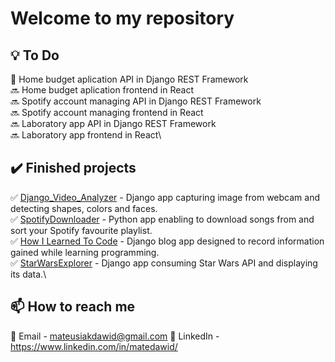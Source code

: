 # Welcome to my repository 

## 💡 To Do
🔨 Home budget aplication API in Django REST Framework\
🔜 Home budget aplication frontend in React\
🔜 Spotify account managing API in Django REST Framework\
🔜 Spotify account managing frontend in React\
🔜 Laboratory app API in Django REST Framework\
🔜 Laboratory app frontend in React\
## ✔️ Finished projects
✅ [Django_Video_Analyzer](https://github.com/MateDawid/DjangoVideoAnalyzer) - Django app capturing image from webcam and detecting shapes, colors and faces.\
✅ [SpotifyDownloader](https://github.com/MateDawid/SpotifyDownloader) - Python app enabling to download songs from and sort your Spotify favourite playlist. \
✅ [How I Learned To Code](https://github.com/MateDawid/How_I_Learned_To_Code) - Django blog app designed to record information gained while learning programming.\
✅ [StarWarsExplorer](https://github.com/MateDawid/StarWarsExplorer) - Django app consuming Star Wars API and displaying its data.\
## 📫 How to reach me 
📧 Email - mateusiakdawid@gmail.com
📮 LinkedIn - https://www.linkedin.com/in/matedawid/
